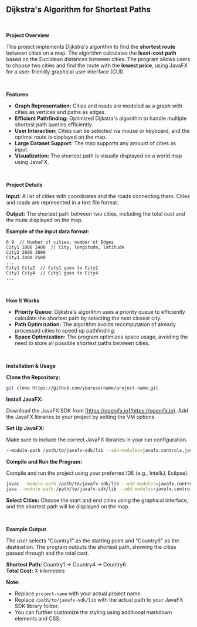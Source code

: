## **Dijkstra's Algorithm for Shortest Paths**

<br>

**Project Overview**

This project implements Dijkstra's algorithm to find the **shortest route** between cities on a map. The algorithm calculates the **least-cost path** based on the Euclidean distances between cities. The program allows users to choose two cities and find the route with the **lowest price**, using JavaFX for a user-friendly graphical user interface (GUI).

<br>

**Features**

* **Graph Representation:** Cities and roads are modeled as a graph with cities as vertices and paths as edges.
* **Efficient Pathfinding:** Optimized Dijkstra's algorithm to handle multiple shortest path queries efficiently.
* **User Interaction:** Cities can be selected via mouse or keyboard, and the optimal route is displayed on the map.
* **Large Dataset Support:** The map supports any amount of cities as input.
* **Visualization:** The shortest path is visually displayed on a world map using JavaFX.

<br>

**Project Details**

**Input:** A list of cities with coordinates and the roads connecting them. Cities and roads are represented in a text file format.

**Output:** The shortest path between two cities, including the total cost and the route displayed on the map.

**Example of the input data format:**

```
6 9  // Number of cities, number of Edges
City1 1000 2400  // City, longitude, latitude
City2 2800 3000
City3 2400 2500
...
City1 City2  // City1 goes to City2
City1 City4  // City1 goes to City4
...
```

<br>

**How It Works**

* **Priority Queue:** Dijkstra's algorithm uses a priority queue to efficiently calculate the shortest path by selecting the next closest city.
* **Path Optimization:** The algorithm avoids recomputation of already processed cities to speed up pathfinding.
* **Space Optimization:** The program optimizes space usage, avoiding the need to store all possible shortest paths between cities.

<br>

**Installation & Usage**

**Clone the Repository:**

```bash
git clone https://github.com/yourusername/project-name.git
```

**Install JavaFX:**

Download the JavaFX SDK from [https://openjfx.io](https://openjfx.io). Add the JavaFX libraries to your project by setting the VM options.

**Set Up JavaFX:**

Make sure to include the correct JavaFX libraries in your run configuration.

```bash
--module-path /path/to/javafx-sdk/lib --add-modules=javafx.controls,javafx.fxml
```

**Compile and Run the Program:**

Compile and run the project using your preferred IDE (e.g., IntelliJ, Eclipse).

```bash
javac --module-path /path/to/javafx-sdk/lib --add-modules=javafx.controls,javafx.fxml Dijkstra.java
java --module-path /path/to/javafx-sdk/lib --add-modules=javafx.controls,javafx.fxml Dijkstra
```

**Select Cities:** Choose the start and end cities using the graphical interface, and the shortest path will be displayed on the map.

<br>

**Example Output**

The user selects "Country1" as the starting point and "Country6" as the destination. The program outputs the shortest path, showing the cities passed through and the total cost.

**Shortest Path:** Country1 -> Country4 -> Country6  
**Total Cost:** X kilometers

**Note:**

* Replace `project-name` with your actual project name.
* Replace `/path/to/javafx-sdk/lib` with the actual path to your JavaFX SDK library folder.
* You can further customize the styling using additional markdown elements and CSS.
